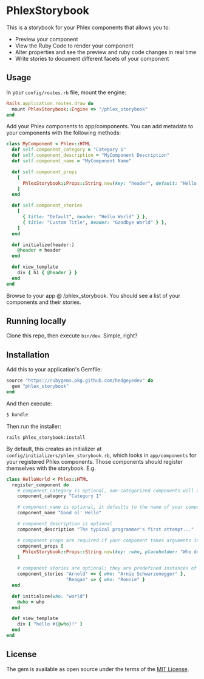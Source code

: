 # PhlexStorybook

This is a storybook for your Phlex components that allows you to:

- Preview your component
- View the Ruby Code to render your component
- Alter properties and see the preview and ruby code changes in real time
- Write stories to document different facets of your component

## Usage

In your `config/routes.rb` file, mount the engine:

```ruby
Rails.application.routes.draw do
  mount PhlexStorybook::Engine => "/phlex_storybook"
end
```

Add your Phlex components to app/components. You can add metadata to your components with the following methods:

```ruby
class MyComponent < Phlex::HTML
  def self.component_category = "Category 1"
  def self.component_description = "MyComponent Description"
  def self.component_name = "MyComponent Name"

  def self.component_props
    [
      PhlexStorybook::Props::String.new(key: "header", default: "Hello World", required: true),
    ]
  end

  def self.component_stories
    [
      { title: "Default", header: "Hello World" } },
      { title: "Custom Title", header: "Goodbye World" } },
    ]
  end

  def initialize(header:)
    @header = header
  end

  def view_template
    div { h1 { @header } }
  end
end
```

Browse to your app @ /phlex_storybook. You should see a list of your components and their stories.

## Running locally

Clone this repo, then execute `bin/dev`. Simple, right?

## Installation

Add this to your application's Gemfile:

```ruby
source "https://rubygems.pkg.github.com/hedgeyedev" do
  gem "phlex_storybook"
end
```

And then execute:

```bash
$ bundle
```

Then run the installer:
```shell
rails phlex_storybook:install
```

By default, this creates an initializer at `config/initializers/phlex_storybook.rb`, which looks in
`app/components` for your registered Phlex components. Those components should register themselves
with the storybook. E.g.

```ruby
class HelloWorld < Phlex::HTML
  register_component do
    # component_category is optional, non-categorized components will appear under "Uncategorized"
    component_category "Category 1"

    # component_name is optional, it defaults to the name of your component
    component_name "Good ol' Hello"

    # component_description is optional
    component_description "The typical programmer's first attempt..."

    # component props are required if your component takes arguments in #initialize
    component_props [
      PhlexStorybook::Props::String.new(key: :who, placeholder: "Who do you want to say hello to?")
    ]

    # component stories are optional; they are predefined instances of your component
    component_stories "Arnold" => { who: "Arnie Schwarzenegger" },
                      "Reagan" => { who: "Ronnie" }
  end

  def initialize(who: "world")
    @who = who
  end

  def view_template
    div { "hello #{@who}!" }
  end
end
```

## License

The gem is available as open source under the terms of the [MIT License](LICENSE).
